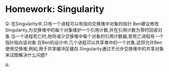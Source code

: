 # Homework: Singularity
Q: 在Singularity中,只有一个进程可以有指向交换堆中对象的指针.Ben建议修改Singularity,为交换堆中的每个对象维护一个引用计数,并在引用计数为零时回收对象.当一个进程死亡时,他将减少交换堆中每个对象的引用计数器,若死亡进程有一个指针指向该对象.在Ben的设计中,几个进程可以共享堆中的一个对象.这将允许Ben使用交换堆,例如,用于共享缓冲区缓存.Singularity通过不允许交换堆中的共享对象来试图解决什么问题?

A:

